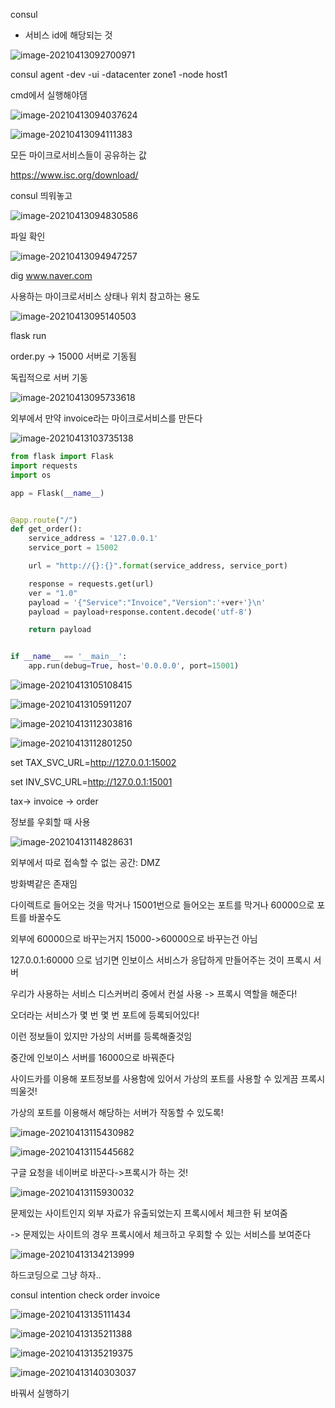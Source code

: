 consul

- 서비스 id에 해당되는 것

![image-20210413092700971](C:\Users\MIN\AppData\Roaming\Typora\typora-user-images\image-20210413092700971.png)

consul agent -dev -ui -datacenter zone1 -node host1

cmd에서 실행해야댐

![image-20210413094037624](C:\Users\MIN\AppData\Roaming\Typora\typora-user-images\image-20210413094037624.png)

![image-20210413094111383](C:\Users\MIN\AppData\Roaming\Typora\typora-user-images\image-20210413094111383.png)

모든 마이크로서비스들이 공유하는 값

https://www.isc.org/download/

consul 띄워놓고

![image-20210413094830586](C:\Users\MIN\AppData\Roaming\Typora\typora-user-images\image-20210413094830586.png)

파일 확인

![image-20210413094947257](C:\Users\MIN\AppData\Roaming\Typora\typora-user-images\image-20210413094947257.png)

dig www.naver.com

사용하는 마이크로서비스 상태나 위치 참고하는 용도

![image-20210413095140503](C:\Users\MIN\AppData\Roaming\Typora\typora-user-images\image-20210413095140503.png)



flask run 

order.py -> 15000 서버로 기동됨

독립적으로 서버 기동

![image-20210413095733618](C:\Users\MIN\AppData\Roaming\Typora\typora-user-images\image-20210413095733618.png)

외부에서 만약 invoice라는 마이크로서비스를 만든다

![image-20210413103735138](C:\Users\MIN\AppData\Roaming\Typora\typora-user-images\image-20210413103735138.png)

```python
from flask import Flask
import requests
import os

app = Flask(__name__)


@app.route("/")
def get_order():
    service_address = '127.0.0.1'
    service_port = 15002

    url = "http://{}:{}".format(service_address, service_port)

    response = requests.get(url)
    ver = "1.0"
    payload = '{"Service":"Invoice","Version":'+ver+'}\n'
    payload = payload+response.content.decode('utf-8')

    return payload


if __name__ == '__main__':
    app.run(debug=True, host='0.0.0.0', port=15001)

```

![image-20210413105108415](C:\Users\MIN\AppData\Roaming\Typora\typora-user-images\image-20210413105108415.png)

![image-20210413105911207](C:\Users\MIN\AppData\Roaming\Typora\typora-user-images\image-20210413105911207.png)

![image-20210413112303816](C:\Users\MIN\AppData\Roaming\Typora\typora-user-images\image-20210413112303816.png)

![image-20210413112801250](C:\Users\MIN\AppData\Roaming\Typora\typora-user-images\image-20210413112801250.png)

set TAX_SVC_URL=http://127.0.0.1:15002

set INV_SVC_URL=http://127.0.0.1:15001





tax-> invoice -> order

정보를 우회할 때 사용

![image-20210413114828631](C:\Users\MIN\AppData\Roaming\Typora\typora-user-images\image-20210413114828631.png)

외부에서 따로 접속할 수 없는 공간: DMZ

방화벽같은 존재임

다이렉트로 들어오는 것을 막거나 15001번으로 들어오는 포트를 막거나 60000으로 포트를 바꿀수도

외부에 60000으로 바꾸는거지 15000->60000으로 바꾸는건 아님

127.0.0.1:60000 으로 넘기면 인보이스 서비스가 응답하게 만들어주는 것이 프록시 서버

우리가 사용하는 서비스 디스커버리 중에서 컨설 사용 -> 프록시 역할을 해준다!

오더라는 서비스가 몇 번 몇 번 포트에 등록되어있다!

이런 정보들이 있지만 가상의 서버를 등록해줄것임

중간에 인보이스 서버를 16000으로 바꿔준다

사이드카를 이용해 포트정보를 사용함에 있어서 가상의 포트를 사용할 수 있게끔 프록시 띄울것!

가상의 포트를 이용해서 해당하는 서버가 작동할 수 있도록!

![image-20210413115430982](C:\Users\MIN\AppData\Roaming\Typora\typora-user-images\image-20210413115430982.png)

![image-20210413115445682](C:\Users\MIN\AppData\Roaming\Typora\typora-user-images\image-20210413115445682.png)



구글 요청을 네이버로 바꾼다->프록시가 하는 것!

![image-20210413115930032](C:\Users\MIN\AppData\Roaming\Typora\typora-user-images\image-20210413115930032.png)

문제있는 사이트인지 외부 자료가 유출되었는지 프록시에서 체크한 뒤 보여줌

-> 문제있는 사이트의 경우 프록시에서 체크하고 우회할 수 있는 서비스를 보여준다

![image-20210413134213999](C:\Users\MIN\AppData\Roaming\Typora\typora-user-images\image-20210413134213999.png)

하드코딩으로 그냥 하자..



consul intention check order invoice

![image-20210413135111434](C:\Users\MIN\AppData\Roaming\Typora\typora-user-images\image-20210413135111434.png)

![image-20210413135211388](C:\Users\MIN\AppData\Roaming\Typora\typora-user-images\image-20210413135211388.png)

![image-20210413135219375](C:\Users\MIN\AppData\Roaming\Typora\typora-user-images\image-20210413135219375.png)

![image-20210413140303037](C:\Users\MIN\AppData\Roaming\Typora\typora-user-images\image-20210413140303037.png)

바꿔서 실행하기





